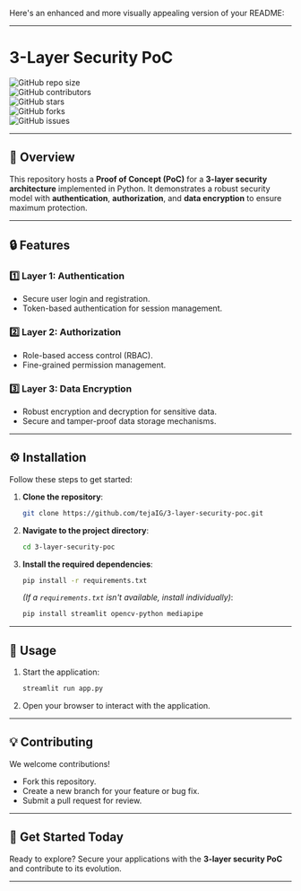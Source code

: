 Here's an enhanced and more visually appealing version of your README:  

---

# **3-Layer Security PoC**  

![GitHub repo size](https://img.shields.io/github/repo-size/tejaIG/3-layer-security-poc?color=blue&label=Repo%20Size)  
![GitHub contributors](https://img.shields.io/github/contributors/tejaIG/3-layer-security-poc?color=green&label=Contributors)  
![GitHub stars](https://img.shields.io/github/stars/tejaIG/3-layer-security-poc?style=social&color=brightgreen)  
![GitHub forks](https://img.shields.io/github/forks/tejaIG/3-layer-security-poc?style=social&color=brightgreen)  
![GitHub issues](https://img.shields.io/github/issues/tejaIG/3-layer-security-poc?color=red&label=Open%20Issues)  

---

## 🌟 **Overview**  
This repository hosts a **Proof of Concept (PoC)** for a **3-layer security architecture** implemented in Python. It demonstrates a robust security model with **authentication**, **authorization**, and **data encryption** to ensure maximum protection.  

---

## 🔒 **Features**  
### **1️⃣ Layer 1: Authentication**  
- Secure user login and registration.  
- Token-based authentication for session management.  

### **2️⃣ Layer 2: Authorization**  
- Role-based access control (RBAC).  
- Fine-grained permission management.  

### **3️⃣ Layer 3: Data Encryption**  
- Robust encryption and decryption for sensitive data.  
- Secure and tamper-proof data storage mechanisms.  

---

## ⚙️ **Installation**  
Follow these steps to get started:  

1. **Clone the repository**:  
   ```bash
   git clone https://github.com/tejaIG/3-layer-security-poc.git
   ```  

2. **Navigate to the project directory**:  
   ```bash
   cd 3-layer-security-poc
   ```  

3. **Install the required dependencies**:  
   ```bash
   pip install -r requirements.txt
   ```  
   *(If a `requirements.txt` isn't available, install individually)*:  
   ```bash
   pip install streamlit opencv-python mediapipe
   ```  

---

## 🚀 **Usage**  
1. Start the application:  
   ```bash
   streamlit run app.py
   ```  
2. Open your browser to interact with the application.  

---

## 💡 **Contributing**  
We welcome contributions!  
- Fork this repository.  
- Create a new branch for your feature or bug fix.  
- Submit a pull request for review.  

---

## 🎉 **Get Started Today**  
Ready to explore? Secure your applications with the **3-layer security PoC** and contribute to its evolution.  

---

